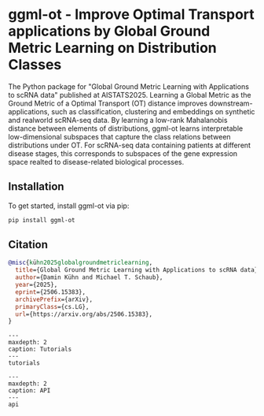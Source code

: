 # ggml-ot - Improve Optimal Transport applications by Global Ground Metric Learning on Distribution Classes

The Python package for "Global Ground Metric Learning with Applications to scRNA data" published at AISTATS2025. Learning a Global Metric as the Ground Metric of a Optimal Transport (OT) distance improves downstream-applications, such as classification, clustering and embeddings on synthetic and realworld scRNA-seq data. By learning a low-rank Mahalanobis distance between elements of distributions, ggml-ot learns interpretable low-dimensional subspaces that capture the class relations between distributions under OT. For scRNA-seq data containing patients at different disease stages, this corresponds to subspaces of the gene expression space realted to disease-related biological processes.

## Installation
To get started, install ggml-ot via pip:
```bash
pip install ggml-ot
```

## Citation

```bibtex
@misc{kühn2025globalgroundmetriclearning,
  title={Global Ground Metric Learning with Applications to scRNA data},
  author={Damin Kühn and Michael T. Schaub},
  year={2025},
  eprint={2506.15383},
  archivePrefix={arXiv},
  primaryClass={cs.LG},
  url={https://arxiv.org/abs/2506.15383},
}
```

```{toctree}
---
maxdepth: 2
caption: Tutorials
---
tutorials
```


```{toctree}
---
maxdepth: 2
caption: API
---
api
```
